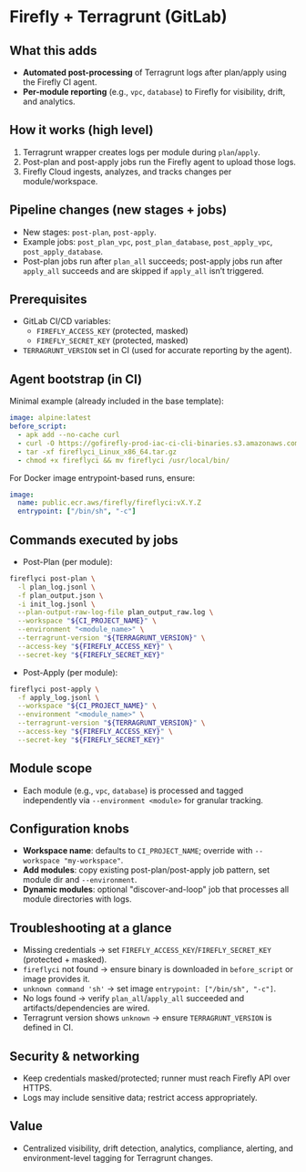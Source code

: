# Firefly + Terragrunt (GitLab)

## What this adds
- **Automated post-processing** of Terragrunt logs after plan/apply using the Firefly CI agent.
- **Per-module reporting** (e.g., `vpc`, `database`) to Firefly for visibility, drift, and analytics.

## How it works (high level)
1. Terragrunt wrapper creates logs per module during `plan`/`apply`.
2. Post-plan and post-apply jobs run the Firefly agent to upload those logs.
3. Firefly Cloud ingests, analyzes, and tracks changes per module/workspace.

## Pipeline changes (new stages + jobs)
- New stages: `post-plan`, `post-apply`.
- Example jobs: `post_plan_vpc`, `post_plan_database`, `post_apply_vpc`, `post_apply_database`.
- Post-plan jobs run after `plan_all` succeeds; post-apply jobs run after `apply_all` succeeds and are skipped if `apply_all` isn’t triggered.

## Prerequisites
- GitLab CI/CD variables:
  - `FIREFLY_ACCESS_KEY` (protected, masked)
  - `FIREFLY_SECRET_KEY` (protected, masked)
- `TERRAGRUNT_VERSION` set in CI (used for accurate reporting by the agent).

## Agent bootstrap (in CI)
Minimal example (already included in the base template):

```yaml
image: alpine:latest
before_script:
  - apk add --no-cache curl
  - curl -O https://gofirefly-prod-iac-ci-cli-binaries.s3.amazonaws.com/fireflyci/latest/fireflyci_Linux_x86_64.tar.gz
  - tar -xf fireflyci_Linux_x86_64.tar.gz
  - chmod +x fireflyci && mv fireflyci /usr/local/bin/
```

For Docker image entrypoint-based runs, ensure:

```yaml
image:
  name: public.ecr.aws/firefly/fireflyci:vX.Y.Z
  entrypoint: ["/bin/sh", "-c"]
```

## Commands executed by jobs
- Post-Plan (per module):
```bash
fireflyci post-plan \
  -l plan_log.jsonl \
  -f plan_output.json \
  -i init_log.jsonl \
  --plan-output-raw-log-file plan_output_raw.log \
  --workspace "${CI_PROJECT_NAME}" \
  --environment "<module_name>" \
  --terragrunt-version "${TERRAGRUNT_VERSION}" \
  --access-key "${FIREFLY_ACCESS_KEY}" \
  --secret-key "${FIREFLY_SECRET_KEY}"
```

- Post-Apply (per module):
```bash
fireflyci post-apply \
  -f apply_log.jsonl \
  --workspace "${CI_PROJECT_NAME}" \
  --environment "<module_name>" \
  --terragrunt-version "${TERRAGRUNT_VERSION}" \
  --access-key "${FIREFLY_ACCESS_KEY}" \
  --secret-key "${FIREFLY_SECRET_KEY}"
```

## Module scope
- Each module (e.g., `vpc`, `database`) is processed and tagged independently via `--environment <module>` for granular tracking.

## Configuration knobs
- **Workspace name**: defaults to `CI_PROJECT_NAME`; override with `--workspace "my-workspace"`.
- **Add modules**: copy existing post-plan/post-apply job pattern, set module dir and `--environment`.
- **Dynamic modules**: optional "discover-and-loop" job that processes all module directories with logs.

## Troubleshooting at a glance
- Missing credentials → set `FIREFLY_ACCESS_KEY`/`FIREFLY_SECRET_KEY` (protected + masked).
- `fireflyci` not found → ensure binary is downloaded in `before_script` or image provides it.
- `unknown command 'sh'` → set image `entrypoint: ["/bin/sh", "-c"]`.
- No logs found → verify `plan_all`/`apply_all` succeeded and artifacts/dependencies are wired.
- Terragrunt version shows `unknown` → ensure `TERRAGRUNT_VERSION` is defined in CI.

## Security & networking
- Keep credentials masked/protected; runner must reach Firefly API over HTTPS.
- Logs may include sensitive data; restrict access appropriately.

## Value
- Centralized visibility, drift detection, analytics, compliance, alerting, and environment-level tagging for Terragrunt changes.


